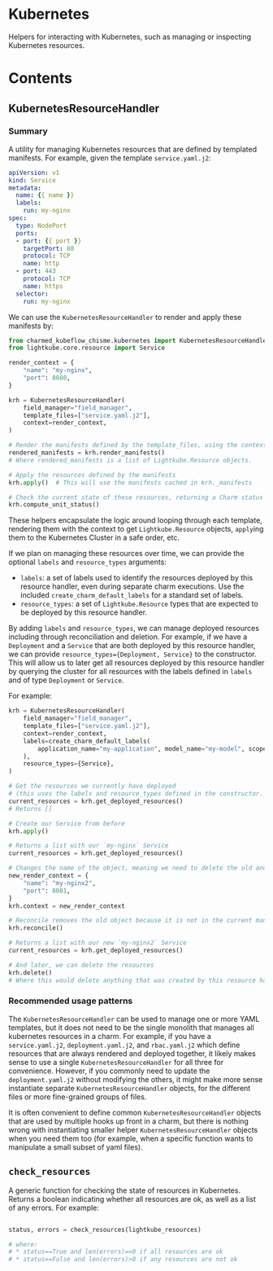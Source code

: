 # Kubernetes

Helpers for interacting with Kubernetes, such as managing or inspecting Kubernetes resources.

# Contents

## KubernetesResourceHandler

### Summary

A utility for managing Kubernetes resources that are defined by templated manifests.  For example, given the template `service.yaml.j2`:

```yaml
apiVersion: v1
kind: Service
metadata:
  name: {{ name }}
  labels:
    run: my-nginx
spec:
  type: NodePort
  ports:
  - port: {{ port }}
    targetPort: 80
    protocol: TCP
    name: http
  - port: 443
    protocol: TCP
    name: https
  selector:
    run: my-nginx
```

We can use the `KubernetesResourceHandler` to render and apply these manifests by:

```python
from charmed_kubeflow_chisme.kubernetes import KubernetesResourceHandler, create_charm_default_labels
from lightkube.core.resource import Service

render_context = {
    "name": "my-nginx",
    "port": 8080,
}

krh = KubernetesResourceHandler(
    field_manager="field_manager",
    template_files=["service.yaml.j2"],
    context=render_context,
)

# Render the manifests defined by the template_files, using the context defined by context
rendered_manifests = krh.render_manifests()
# Where rendered_manifests is a list of Lightkube.Resource objects. 

# Apply the resources defined by the manifests
krh.apply()  # This will use the manifests cached in krh._manifests

# Check the current state of these resources, returning a Charm status that describes the worst state of all objects (for example, if a single item is Blocked, this returns a BlockedStatus)
krh.compute_unit_status()
```

These helpers encapsulate the logic around looping through each template, rendering them with the context to get `Lightkube.Resource` objects, `apply`ing them to the Kubernetes Cluster in a safe order, etc.  

If we plan on managing these resources over time, we can provide the optional `labels` and `resource_types` arguments:
* `labels`: a set of labels used to identify the resources deployed by this resource handler, even during separate charm executions.  Use the included `create_charm_default_labels` for a standard set of labels.
* `resource_types`: a set of `Lightkube.Resource` types that are expected to be deployed by this resource handler.

By adding `labels` and `resource_types`, we can manage deployed resources including through reconciliation and deletion.  For example, if we have a `Deployment` and a `Service` that are both deployed by this resource handler, we can provide `resource_types={Deployment, Service}` to the constructor.  This will allow us to later get all resources deployed by this resource handler by querying the cluster for all resources with the labels defined in `labels` and of type `Deployment` or `Service`.

For example:

```python
krh = KubernetesResourceHandler(
    field_manager="field_manager",
    template_files=["service.yaml.j2"],
    context=render_context,
    labels=create_charm_default_labels(
        application_name="my-application", model_name="my-model", scope="my-scope"
    ),
    resource_types={Service},
)

# Get the resources we currently have deployed
# (this uses the labels and resource_types defined in the constructor.  See the docstring for more details)
current_resources = krh.get_deployed_resources()
# Returns []

# Create our Service from before
krh.apply()

# Returns a list with our `my-nginx` Service
current_resources = krh.get_deployed_resources()

# Changes the name of the object, meaning we need to delete the old and create a new one
new_render_context = {
    "name": "my-nginx2",
    "port": 8081,
}
krh.context = new_render_context

# Reconcile removes the old object because it is not in the current manifests, and creates a new one.
krh.reconcile()

# Returns a list with our new `my-nginx2` Service
current_resources = krh.get_deployed_resources()

# And later, we can delete the resources
krh.delete()
# Where this would delete anything that was created by this resource handler, past or present. 
```

### Recommended usage patterns

The `KubernetesResourceHandler` can be used to manage one or more YAML templates, but it does not need to be the single monolith that manages all kubernetes resources in a charm.  For example, if you have a `service.yaml.j2`, `deployment.yaml.j2`, and `rbac.yaml.j2` which define resources that are always rendered and deployed together, it likely makes sense to use a single `KubernetesResourceHandler` for all three for convenience.  However, if you commonly need to update the `deployment.yaml.j2` without modifying the others, it might make more sense instantiate separate `KubernetesResourceHandler` objects, for the different files or more fine-grained groups of files.  

It is often convenient to define common `KubernetesResourceHandler` objects that are used by multiple hooks up front in a charm, but there is nothing wrong with instantiating smaller helper `KubernetesResourceHandler` objects when you need them too (for example, when a specific function wants to manipulate a small subset of yaml files).

## `check_resources`

A generic function for checking the state of resources in Kubernetes.  Returns a boolean indicating whether all resources are ok, as well as a list of any errors.  For example:

```python

status, errors = check_resources(lightkube_resources)

# where:
# * status==True and len(errors)==0 if all resources are ok
# * status==False and len(errors)>0 if any resources are not ok
```

